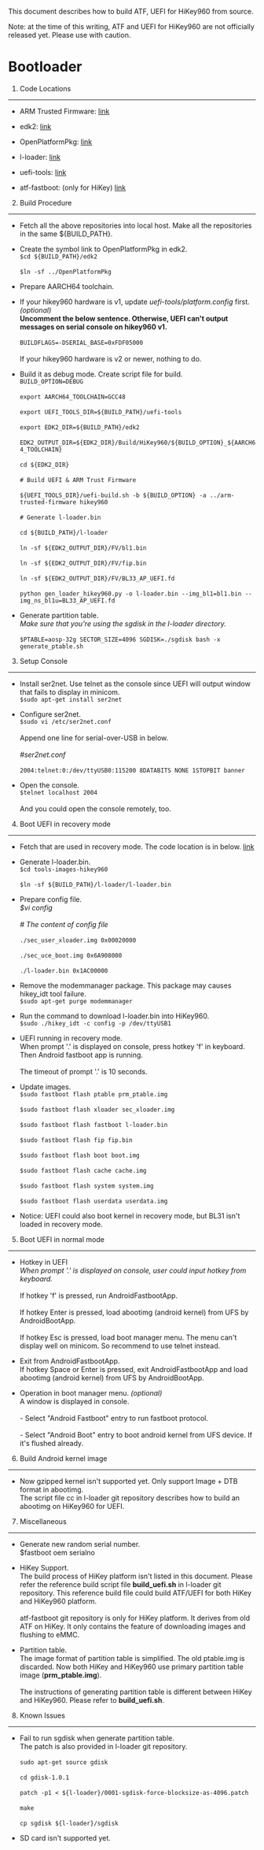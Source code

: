 This document describes how to build ATF, UEFI for HiKey960 from source.

Note: at the time of this writing, ATF and UEFI for HiKey960 are not officially released yet. Please use with caution.

Bootloader
====================

1. Code Locations
-----------------

   * ARM Trusted Firmware:
   [link](https://github.com/ARM-software/arm-trusted-firmware/tree/integration)

   * edk2:
   [link](https://github.com/96boards-hikey/edk2/tree/testing/hikey960_v2.5)

   * OpenPlatformPkg:
   [link](https://github.com/96boards-hikey/OpenPlatformPkg/tree/testing/hikey960_v1.3.4)

   * l-loader:
   [link](https://github.com/96boards-hikey/l-loader/tree/testing/hikey960_v1.2)

   * uefi-tools:
   [link](https://github.com/96boards-hikey/uefi-tools/tree/testing/hikey960_v1)

   * atf-fastboot: (only for HiKey)
   [link](https://github.com/96boards-hikey/atf-fastboot/tree/master)


2. Build Procedure
------------------

   * Fetch all the above repositories into local host.
     Make all the repositories in the same ${BUILD_PATH}.

   * Create the symbol link to OpenPlatformPkg in edk2.
     <br>`$cd ${BUILD_PATH}/edk2`</br>
     <br>`$ln -sf ../OpenPlatformPkg`</br>

   * Prepare AARCH64 toolchain.

   * If your hikey960 hardware is v1, update _uefi-tools/platform.config_ first. _(optional)_
     <br>__Uncomment the below sentence. Otherwise, UEFI can't output messages on serial
     console on hikey960 v1.__</br>
     <br>`BUILDFLAGS=-DSERIAL_BASE=0xFDF05000`</br>
     <br>If your hikey960 hardware is v2 or newer, nothing to do.</br>

   * Build it as debug mode. Create script file for build.
     <br>`BUILD_OPTION=DEBUG`</br>
     <br>`export AARCH64_TOOLCHAIN=GCC48`</br>
     <br>`export UEFI_TOOLS_DIR=${BUILD_PATH}/uefi-tools`<br>
     <br>`export EDK2_DIR=${BUILD_PATH}/edk2`</br>
     <br>`EDK2_OUTPUT_DIR=${EDK2_DIR}/Build/HiKey960/${BUILD_OPTION}_${AARCH64_TOOLCHAIN}`</br>
     <br>`cd ${EDK2_DIR}`</br>
     <br>`# Build UEFI & ARM Trust Firmware`</br>
     <br>`${UEFI_TOOLS_DIR}/uefi-build.sh -b ${BUILD_OPTION} -a ../arm-trusted-firmware hikey960`</br>
     <br>`# Generate l-loader.bin`</br>
     <br>`cd ${BUILD_PATH}/l-loader`</br>
     <br>`ln -sf ${EDK2_OUTPUT_DIR}/FV/bl1.bin`</br>
     <br>`ln -sf ${EDK2_OUTPUT_DIR}/FV/fip.bin`</br>
     <br>`ln -sf ${EDK2_OUTPUT_DIR}/FV/BL33_AP_UEFI.fd`</br>
     <br>`python gen_loader_hikey960.py -o l-loader.bin --img_bl1=bl1.bin --img_ns_bl1u=BL33_AP_UEFI.fd`</br>

   * Generate partition table.
     <br>_Make sure that you're using the sgdisk in the l-loader directory._</br>
     <br>`$PTABLE=aosp-32g SECTOR_SIZE=4096 SGDISK=./sgdisk bash -x generate_ptable.sh`</br>


3. Setup Console
----------------

   * Install ser2net. Use telnet as the console since UEFI will output window
     that fails to display in minicom.
     <br>`$sudo apt-get install ser2net`</br>

   * Configure ser2net.
     <br>`$sudo vi /etc/ser2net.conf`</br>
     <br>Append one line for serial-over-USB in below.</br>
     <br>_#ser2net.conf_</br>
     <br>`2004:telnet:0:/dev/ttyUSB0:115200 8DATABITS NONE 1STOPBIT banner`</br>

   * Open the console.
     <br>`$telnet localhost 2004`</br>
     <br>And you could open the console remotely, too.</br>


4. Boot UEFI in recovery mode
-----------------------------

   * Fetch that are used in recovery mode. The code location is in below.
     [link](https://github.com/96boards-hikey/tools-images-hikey960)

   * Generate l-loader.bin.
     <br>`$cd tools-images-hikey960`</br>
     <br>`$ln -sf ${BUILD_PATH}/l-loader/l-loader.bin`</br>

   * Prepare config file.
     <br>_$vi config_</br>
     <br>_# The content of config file_</br>
     <br>`./sec_user_xloader.img 0x00020000`</br>
     <br>`./sec_uce_boot.img 0x6A908000`</br>
     <br>`./l-loader.bin 0x1AC00000`</br>

   * Remove the modemmanager package. This package may causes hikey_idt tool failure.
     <br>`$sudo apt-get purge modemmanager`</br>

   * Run the command to download l-loader.bin into HiKey960.
     <br>`$sudo ./hikey_idt -c config -p /dev/ttyUSB1`</br>

   * UEFI running in recovery mode.
     <br>When prompt '.' is displayed on console, press hotkey 'f' in keyboard. Then Android fastboot app is running.</br>
     <br>The timeout of prompt '.' is 10 seconds.</br>

   * Update images.
     <br>`$sudo fastboot flash ptable prm_ptable.img`</br>
     <br>`$sudo fastboot flash xloader sec_xloader.img`</br>
     <br>`$sudo fastboot flash fastboot l-loader.bin`</br>
     <br>`$sudo fastboot flash fip fip.bin`</br>
     <br>`$sudo fastboot flash boot boot.img`</br>
     <br>`$sudo fastboot flash cache cache.img`</br>
     <br>`$sudo fastboot flash system system.img`</br>
     <br>`$sudo fastboot flash userdata userdata.img`</br>

   * Notice: UEFI could also boot kernel in recovery mode, but BL31 isn't loaded in
     recovery mode.


5. Boot UEFI in normal mode
-----------------------------

   * Hotkey in UEFI
     <br>_When prompt '.' is displayed on console, user could input hotkey from keyboard._</br>
     <br>If hotkey 'f' is pressed, run AndroidFastbootApp.</br>
     <br>If hotkey Enter is pressed, load abootimg (android kernel) from UFS by AndroidBootApp.</br>
     <br>If hotkey Esc is pressed, load boot manager menu. The menu can't display well
     on minicom. So recommend to use telnet instead.</br>

   * Exit from AndroidFastbootApp.
     <br>If hotkey Space or Enter is pressed, exit AndroidFastbootApp and load abootimg (android
     kernel) from UFS by AndroidBootApp.</br>

   * Operation in boot manager menu. _(optional)_
     <br>A window is displayed in console.</br>
     <br>  - Select "Android Fastboot" entry to run fastboot protocol.</br>
     <br>  - Select "Android Boot" entry to boot android kernel from UFS device. If it's flushed already.</br>


6. Build Android kernel image
-----------------------------

   * Now gzipped kernel isn't supported yet. Only support Image + DTB format in abootimg.
     <br>The script file cc in l-loader git repository describes how to build an abootimg on HiKey960 for UEFI.</br>


7. Miscellaneous
-----------------------------

   * Generate new random serial number.
     <br>$fastboot oem serialno</br>

   * HiKey Support.
     <br>The build process of HiKey platform isn't listed in this document. Please refer the reference build script file __build_uefi.sh__ in l-loader git repository. This reference build file could build ATF/UEFI for both HiKey and HiKey960 platform.</br>
     <br>atf-fastboot git repository is only for HiKey platform. It derives from old ATF on HiKey. It only contains the feature of downloading images and flushing to eMMC.</br>

   * Partition table.
     <br>The image format of partition table is simplified. The old ptable.img is discarded. Now both HiKey and HiKey960 use primary partition table image (__prm_ptable.img__).</br>
     <br>The instructions of generating partition table is different between HiKey and HiKey960. Please refer to __build_uefi.sh__.</br>


8. Known Issues
-----------------------------

   * Fail to run sgdisk when generate partition table.
     <br>The patch is also provided in l-loader git repository.</br>
     <br>`sudo apt-get source gdisk`</br>
     <br>`cd gdisk-1.0.1`</br>
     <br>`patch -p1 < ${l-loader}/0001-sgdisk-force-blocksize-as-4096.patch`</br>
     <br>`make`</br>
     <br>`cp sgdisk ${l-loader}/sgdisk`</br>

   * SD card isn't supported yet.
